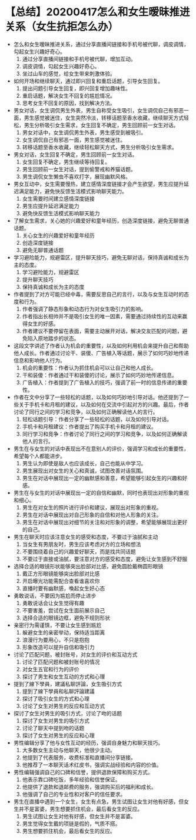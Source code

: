 # 【总结】20200417怎么和女生暧昧推进关系（女生抗拒怎么办）

-   怎么和女生暧昧推进关系，通过分享直播间链接和手机号被代聊，调皮调情，勾起女生兴趣好奇心。
    1.  通过分享直播间链接和手机号被代聊，增加互动。
    2.  调皮调情，勾起女生兴趣好奇心。
    3.  坐过山车的感觉，给女生带来刺激体验。
-   如何开场和继续聊天，通过即兴回复和重启话题，引导女生回复。
    1.  提出问题引导女生回复，即兴回复增加趣味性。
    2.  重启话题，解决女生不回复的尴尬情况。
    3.  思考女生不回复的原因，找到解决方法。
-   男女对话，女生调侃男生外表，男生自称受女生吸引，女生调侃自己有邪恶一面，男生感觉被迷住，女生突然冷淡，转移话题至香水收藏，继续聊天方式轻松，男生分析吸引女生需求，女生回复不确定，男生回顾前一女生对话。
    1.  男女对话中，女生调侃男生外表，男生感受到被吸引。
    2.  女生调侃自己有邪恶一面，男生感觉被迷住。
    3.  转移话题至香水收藏，继续轻松聊天方式，男生分析吸引女生需求。
-   男女对话，女生回复不确定，男生回顾前一女生对话。
    1.  女生回复不确定，男生继续等待回复。
    2.  男生回顾前一女生对话，提到偷警戒和养猫话题。
    3.  男生调侃女生懒虫不喜欢打字，展现幽默风格。
-   男女互动中，女生需要慢热，建立感情深度链接才会产生欲望，男生应提升延迟满足能力，避免快反馈生活模式影响聊天能力。
    1.  女生需要时间建立感情深度链接
    2.  男生应提升延迟满足能力
    3.  避免快反馈生活模式影响聊天能力
-   了解女生需求，关心她的兴趣爱好和童年经历，创造深度链接，避免无聊普通话题。
    1.  关心女生的兴趣爱好和童年经历
    2.  创造深度链接
    3.  避免无聊普通话题
-   学习避险能力，规避雷区，提升聊天技巧，避免无聊对话，保持真诚和成长为主的态度。
    1.  学习避险能力，规避雷区
    2.  提升聊天技巧
    3.  保持真诚和成长为主的态度
-   作者提到了对方可能已经中毒，需要反思自己的言行，以及与女生互动时的态度和行为。
    1.  作者强调了静态形象和动态行为对女生吸引力的影响。
    2.  作者指出长相帅并不是吸引女生的唯一因素，需要通过持续性的互动来赢得女生的好感。
    3.  作者建议不要停留在表面，需要主动展开对话，解决交友匹配的问题，避免陷入原地踏步的状态。
-   这段文字讲述了作者认为机会的重要性，以及如何利用机会来提升自己和帮助他人成长。作者通过讨论干、装傻、广告植入等话题，展示了如何巧妙地传递信息和影响他人行为。
    1.  机会的重要性：作者认为抓住机会可以让自己和他人成长。
    2.  干和装傻：作者通过干和装傻的讨论，展示了如何巧妙地传递信息。
    3.  广告植入：作者提到了广告植入的技巧，强调了前一时的信息传递的重要性。
-   作者在文中分享了一些轻松的话题，以及如何巧妙地引导对话。他还提到了一些关于手机卡和月租的建议，以及如何在交流中引起对方的兴趣。最后，作者讨论了同行之间的学习和竞争，以及如何正确解读他人的言行。
    1.  轻松话题引导：作者分享了一些轻松的话题，以及如何引导对话。
    2.  手机卡和月租建议：作者提出了购买手机卡和月租的建议。
    3.  同行学习和竞争：作者讨论了同行之间的学习和竞争，以及如何正确解读他人的言行。
-   男生在与女生的对话中表现出不在意别人的评价，强调学习和成长的重要性，希望每个人都能进步。
    1.  男生认为即使是敌人也应该成长，自己也能从中学习。
    2.  男生展现出对女生的关心和真诚，试图改善对话氛围。
    3.  男生在对话中展现出一定的幽默感和善意，希望能够引起女生的兴趣和好感。
-   男生在与女生的对话中展现出一定的自信和幽默，同时也表现出对形象的重视和细心。
    1.  男生在对女生的照片进行评价和建议，展现出对形象的重视。
    2.  男生在对话中展现出对自己形象的自信和对他人形象的关注。
    3.  男生在对话中展现出对细节的关注和对形象的调整，希望能够展现出更好的自己。
-   男生在聊天时应该注意女生的感受和态度，不要过于油腻和主动
    1.  当女生有男朋友时，男生应该考虑对方的立场和想法
    2.  不要围绕着自己的兴趣爱好聊天，而是找共同话题
    3.  不要过于直接或油腻，要注意对方的感受和态度，避免让女生感到不舒服
-   选择合适的眼镜形状能够突出脸部对比感，避免圆脸戴椭圆形眼镜
    1.  戴正方形眼镜能够突出脸部对比感
    2.  开启曝光功能需配合查看谁喜欢你
    3.  直播时要有幽默感，喚起女生好心态
-   勇敢说话，不要因为尴尬而停止进步
    1.  勇敢说话会让女生觉得有趣
    2.  不要害羞，尝试在女生面前展示自己
    3.  选择合适的眼镜边框，避免不规则形状
-   亲密行为需谨慎，不要让女生感到尴尬
    1.  躲避女生的亲密举动，保持适当距离
    2.  浪漫行为要用心，不只是抱抱
    3.  形象改造可以提升自信和吸引力
-   讨论了匹配问题，被封账号，对女生的评价和互动方式
    1.  讨论了匹配问题和被封账号的情况
    2.  对女生五官和行为的评价
    3.  探讨了男生和女生互动的方式和心理
-   提到了線下學員，建議私聊評論，女生吸引方式
    1.  提到了線下學員和私聊評論建議
    2.  探讨了吸引女生的方式和心理
    3.  讨论了女生对男生的反应和互动方式
-   探讨了女生对男生的吸引方式，讨论了吻的话题
    1.  探讨了女生对男生的吸引方式
    2.  讨论了聊天中提到吻的话题
    3.  探讨了女生对男生的反应和心理
-   男性编辑分享了他与女性互动的经历，强调自身魅力和聊天技巧。
    1.  大多数女生主动与他聊天，他很少主动。
    2.  他提到了代表服务，收费标准和直播间分享链接。
    3.  他推荐了一本聊天话术红皮书，强调实战经验和内容的价值。
-   男性编辑强调自己的口碑和信誉，提供退款保障和购买方式。
    1.  他表示靠口碑吃饭，多年经验和信誉保证。
    2.  他提供了退款和退邮费的服务，强调购买后的福利和成长。
    3.  他强调了自己的专业性和对客户的信任要求。
-   男生在直播中遇到一个女生，女生有点急，男生试图让女生对他有好感，但女生并不是富婆，男生想要抓住机会，最后看女生的反应。
    1.  男生试图让女生对他有好感，但女生并不是富婆。
    2.  男生觉得女生戴的项链是假的，气质不搭。
    3.  男生想要抓住机会，最后看女生的反应。